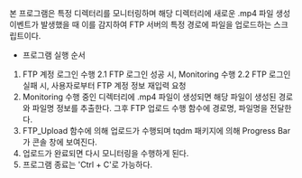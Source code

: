 본 프로그램은 특정 디렉터리를 모니터링하며 해당 디렉터리에 새로운 .mp4 파일 생성 이벤트가 발생했을 때 이를 감지하여 FTP 서버의 특정 경로에 파일을 업로드하는 스크립트이다. 

* 프로그램 실행 순서 

1. FTP 계정 로그인 수행 
2.1 FTP 로그인 성공 시, Monitoring 수행 
2.2 FTP 로그인 실패 시, 사용자로부터 FTP 계정 정보 재입력 요청 
3. Monitoring 수행 중인 디렉터리에 .mp4 파일이 생성되면 해당 파일이 생성된 경로와 파일명 정보를 추출한다. 그후 FTP 업로드 수행 함수에 경로명, 파일명을 전달한다. 
4. FTP_Upload 함수에 의해 업로드가 수행되며 tqdm 패키지에 의해 Progress Bar가 콘솔 창에 보여진다. 
5. 업로드가 완료되면 다시 모니터링을 수행하게 된다. 
6. 프로그램 종료는 'Ctrl + C'로 가능하다. 


